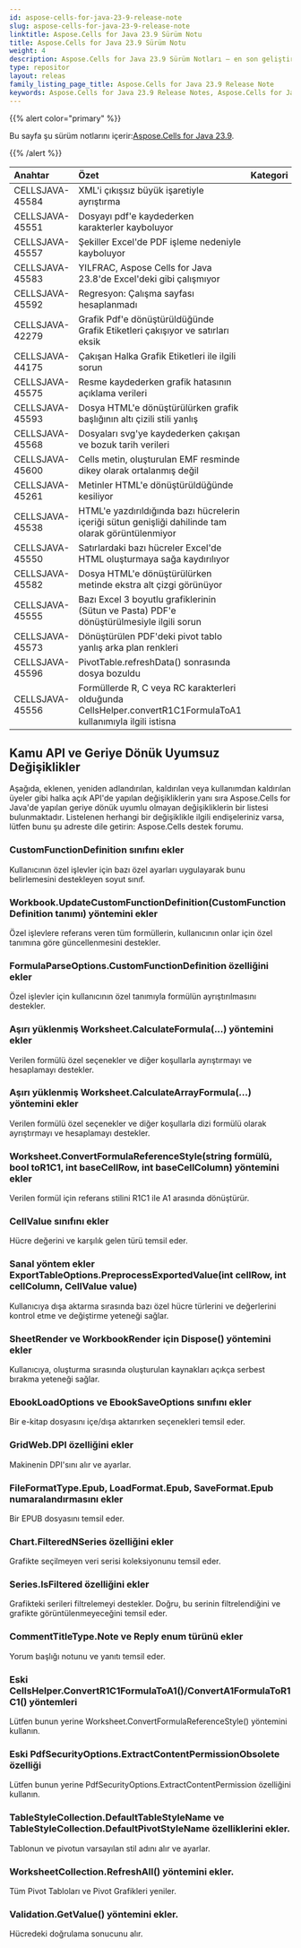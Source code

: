 ```yaml
---
id: aspose-cells-for-java-23-9-release-note
slug: aspose-cells-for-java-23-9-release-note
linktitle: Aspose.Cells for Java 23.9 Sürüm Notu
title: Aspose.Cells for Java 23.9 Sürüm Notu
weight: 4
description: Aspose.Cells for Java 23.9 Sürüm Notları – en son geliştirmeler, yeni özellikler ve düzeltmeler
type: repositor
layout: releas
family_listing_page_title: Aspose.Cells for Java 23.9 Release Note
keywords: Aspose.Cells for Java 23.9 Release Notes, Aspose.Cells for Java 23.9 updates and fixe
---
```

{{% alert color="primary" %}}

 Bu sayfa şu sürüm notlarını içerir:[Aspose.Cells for Java 23.9](https://releases.aspose.com/cells/java/23-9/).

{{% /alert %}}

|**Anahtar**|**Özet**|**Kategori**|
| :- | :- | :- |
|CELLSJAVA-45584| XML'i çıkışsız büyük işaretiyle ayrıştırma|
|CELLSJAVA-45551|Dosyayı pdf'e kaydederken karakterler kayboluyor|
|CELLSJAVA-45557|Şekiller Excel'de PDF işleme nedeniyle kayboluyor|
|CELLSJAVA-45583|YILFRAC, Aspose Cells for Java 23.8'de Excel'deki gibi çalışmıyor|
|CELLSJAVA-45592|Regresyon: Çalışma sayfası hesaplanmadı|
|CELLSJAVA-42279|Grafik Pdf'e dönüştürüldüğünde Grafik Etiketleri çakışıyor ve satırları eksik|
|CELLSJAVA-44175| Çakışan Halka Grafik Etiketleri ile ilgili sorun|
|CELLSJAVA-45575|Resme kaydederken grafik hatasının açıklama verileri|
|CELLSJAVA-45593|Dosya HTML'e dönüştürülürken grafik başlığının altı çizili stili yanlış|
|CELLSJAVA-45568|Dosyaları svg'ye kaydederken çakışan ve bozuk tarih verileri|
|CELLSJAVA-45600|Cells metin, oluşturulan EMF resminde dikey olarak ortalanmış değil|
|CELLSJAVA-45261|Metinler HTML'e dönüştürüldüğünde kesiliyor|
|CELLSJAVA-45538| HTML'e yazdırıldığında bazı hücrelerin içeriği sütun genişliği dahilinde tam olarak görüntülenmiyor|
|CELLSJAVA-45550|Satırlardaki bazı hücreler Excel'de HTML oluşturmaya sağa kaydırılıyor|
|CELLSJAVA-45582|Dosya HTML'e dönüştürülürken metinde ekstra alt çizgi görünüyor|
|CELLSJAVA-45555|Bazı Excel 3 boyutlu grafiklerinin (Sütun ve Pasta) PDF'e dönüştürülmesiyle ilgili sorun|
|CELLSJAVA-45573|Dönüştürülen PDF'deki pivot tablo yanlış arka plan renkleri|
|CELLSJAVA-45596|PivotTable.refreshData() sonrasında dosya bozuldu|
|CELLSJAVA-45556|Formüllerde R, C veya RC karakterleri olduğunda CellsHelper.convertR1C1FormulaToA1 kullanımıyla ilgili istisna|

##  **Kamu API ve Geriye Dönük Uyumsuz Değişiklikler**

Aşağıda, eklenen, yeniden adlandırılan, kaldırılan veya kullanımdan kaldırılan üyeler gibi halka açık API'de yapılan değişikliklerin yanı sıra Aspose.Cells for Java'de yapılan geriye dönük uyumlu olmayan değişikliklerin bir listesi bulunmaktadır. Listelenen herhangi bir değişiklikle ilgili endişeleriniz varsa, lütfen bunu şu adreste dile getirin: Aspose.Cells destek forumu.

###  **CustomFunctionDefinition sınıfını ekler**

Kullanıcının özel işlevler için bazı özel ayarları uygulayarak bunu belirlemesini destekleyen soyut sınıf.

###  **Workbook.UpdateCustomFunctionDefinition(CustomFunctionDefinition tanımı) yöntemini ekler**

Özel işlevlere referans veren tüm formüllerin, kullanıcının onlar için özel tanımına göre güncellenmesini destekler.

###  **FormulaParseOptions.CustomFunctionDefinition özelliğini ekler**

Özel işlevler için kullanıcının özel tanımıyla formülün ayrıştırılmasını destekler.

###  **Aşırı yüklenmiş Worksheet.CalculateFormula(...) yöntemini ekler**

Verilen formülü özel seçenekler ve diğer koşullarla ayrıştırmayı ve hesaplamayı destekler.

###  **Aşırı yüklenmiş Worksheet.CalculateArrayFormula(...) yöntemini ekler**

Verilen formülü özel seçenekler ve diğer koşullarla dizi formülü olarak ayrıştırmayı ve hesaplamayı destekler.

###  **Worksheet.ConvertFormulaReferenceStyle(string formülü, bool toR1C1, int baseCellRow, int baseCellColumn) yöntemini ekler**

Verilen formül için referans stilini R1C1 ile A1 arasında dönüştürür.

###  **CellValue sınıfını ekler**

Hücre değerini ve karşılık gelen türü temsil eder.

###  **Sanal yöntem ekler ExportTableOptions.PreprocessExportedValue(int cellRow, int cellColumn, CellValue value)**

Kullanıcıya dışa aktarma sırasında bazı özel hücre türlerini ve değerlerini kontrol etme ve değiştirme yeteneği sağlar.

###  **SheetRender ve WorkbookRender için Dispose() yöntemini ekler**

Kullanıcıya, oluşturma sırasında oluşturulan kaynakları açıkça serbest bırakma yeteneği sağlar.

###  **EbookLoadOptions ve EbookSaveOptions sınıfını ekler**

Bir e-kitap dosyasını içe/dışa aktarırken seçenekleri temsil eder.

###  **GridWeb.DPI özelliğini ekler**

Makinenin DPI'sını alır ve ayarlar.

###  **FileFormatType.Epub, LoadFormat.Epub, SaveFormat.Epub numaralandırmasını ekler**

Bir EPUB dosyasını temsil eder.

###  **Chart.FilteredNSeries özelliğini ekler**

Grafikte seçilmeyen veri serisi koleksiyonunu temsil eder.

###  **Series.IsFiltered özelliğini ekler**

Grafikteki serileri filtrelemeyi destekler. Doğru, bu serinin filtrelendiğini ve grafikte görüntülenmeyeceğini temsil eder.

###  **CommentTitleType.Note ve Reply enum türünü ekler**

Yorum başlığı notunu ve yanıtı temsil eder.

###  **Eski CellsHelper.ConvertR1C1FormulaToA1()/ConvertA1FormulaToR1C1() yöntemleri**

Lütfen bunun yerine Worksheet.ConvertFormulaReferenceStyle() yöntemini kullanın.

###  **Eski PdfSecurityOptions.ExtractContentPermissionObsolete özelliği**

Lütfen bunun yerine PdfSecurityOptions.ExtractContentPermission özelliğini kullanın.

###  **TableStyleCollection.DefaultTableStyleName ve TableStyleCollection.DefaultPivotStyleName özelliklerini ekler.**

Tablonun ve pivotun varsayılan stil adını alır ve ayarlar.

###  **WorksheetCollection.RefreshAll() yöntemini ekler.**

Tüm Pivot Tabloları ve Pivot Grafikleri yeniler.

###  **Validation.GetValue() yöntemini ekler.**

Hücredeki doğrulama sonucunu alır.

